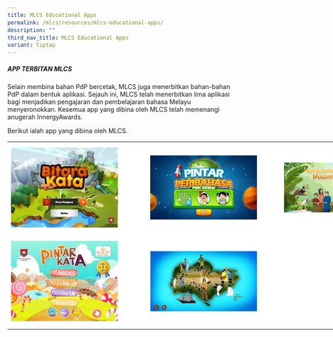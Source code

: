 ```yaml
---
title: MLCS Educational Apps
permalink: /mlcs/resources/mlcs-educational-apps/
description: ""
third_nav_title: MLCS Educational Apps
variant: tiptap
---
```

##### **APP TERBITAN MLCS**

Selain membina bahan PdP bercetak, MLCS juga menerbitkan bahan-bahan PdP dalam bentuk aplikasi. Sejauh ini, MLCS telah menerbitkan lima aplikasi bagi menjadikan pengajaran dan pembelajaran bahasa Melayu menyeronokkan. Kesemua app yang dibina oleh MLCS telah memenangi anugerah InnergyAwards.

Berikut ialah app yang dibina oleh MLCS.

<table style="box-sizing: border-box; color: rgb(0, 0, 0); font-family: Hind, Arial, Helvetica, sans-serif; font-size: 16px; font-style: normal; font-variant-ligatures: normal; font-variant-caps: normal; font-weight: 400; letter-spacing: normal; orphans: 2; text-align: start; text-transform: none; white-space: normal; widows: 2; word-spacing: 0px; -webkit-text-stroke-width: 0px; background-color: rgb(255, 255, 255); text-decoration-thickness: initial; text-decoration-style: initial; text-decoration-color: initial; width: 838px;"><tbody style="box-sizing: border-box;"><tr style="box-sizing: border-box; height: 210px;"><td style="box-sizing: border-box; width: 312.734px;"><a href="/mlcs/resources/mlcs-educational-apps/bitara-kata" style="box-sizing: border-box; background-color: transparent; color: rgb(202, 33, 38);"><img src="/images/bitara-kata-1.jpeg" alt="Bitara Kata" title="Bitara Kata" data-displaymode="Thumbnail" style="box-sizing: border-box; border-style: none; margin: 10px 0px; max-width: 100%;"></a></td><td style="box-sizing: border-box; width: 300.82px;"><a href="/mlcs/resources/mlcs-educational-apps/pintar-peribahasa" style="box-sizing: border-box; background-color: transparent; color: rgb(202, 33, 38);"><img src="/images/pintar-peribahasa-1.jpeg" alt="Pintar Peribahasa 1" title="Pintar Peribahasa" data-displaymode="Thumbnail" style="box-sizing: border-box; border-style: none; margin: 10px 0px; max-width: 100%;"></a></td><td style="box-sizing: border-box; width: 216.445px;"><a href="/mlcs/resources/mlcs-educational-apps/cerita-rakyat-nusantara" style="box-sizing: border-box; background-color: transparent; color: rgb(202, 33, 38);"><img src="/images/cerita-rakyat-nusantara-1.jpeg" alt="Cerita Rakyat Nusantara" title="Cerita Rakyat Nusantara" data-displaymode="Thumbnail" style="box-sizing: border-box; border-style: none; margin: 10px 0px; max-width: 100%;"></a></td></tr><tr style="box-sizing: border-box; height: 210px;"><td style="box-sizing: border-box; width: 312.734px;"><a href="/mlcs/resources/mlcs-educational-apps/pintar-kata" style="box-sizing: border-box; background-color: transparent; color: rgb(202, 33, 38);"><img src="/images/pintar-kata-1.jpeg" alt="Pintar Kata" title="Pintar Kata" data-displaymode="Thumbnail" style="box-sizing: border-box; border-style: none; margin: 10px 0px; max-width: 100%;"></a></td><td style="box-sizing: border-box; width: 300.82px;"><a href="/mlcs/resources/mlcs-educational-apps/legenda-singapura" style="box-sizing: border-box; background-color: transparent; color: rgb(202, 33, 38);"><img src="/images/legenda-singapura.jpeg" alt="Legenda Singapura" title="Legenda Singapura" data-displaymode="Thumbnail" style="box-sizing: border-box; border-style: none; margin: 10px 0px; max-width: 100%;"></a></td><td style="box-sizing: border-box; width: 216.445px;">&nbsp;</td></tr></tbody></table>